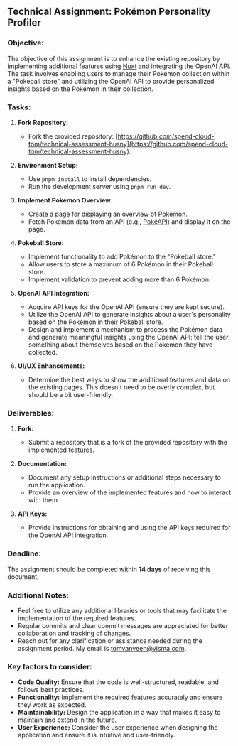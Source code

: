 ## Technical Assignment: Pokémon Personality Profiler

### Objective:
The objective of this assignment is to enhance the existing repository by implementing additional features using [Nuxt](https://nuxt.com) and integrating the OpenAI API. The task involves enabling users to manage their Pokémon collection within a "Pokeball store" and utilizing the OpenAI API to provide personalized insights based on the Pokémon in their collection.

### Tasks:

1. **Fork Repository:**
   - Fork the provided repository: [https://github.com/spend-cloud-tom/technical-assessment-husny](https://github.com/spend-cloud-tom/technical-assessment-husny).

2. **Environment Setup:**
   - Use `pnpm install` to install dependencies.
   - Run the development server using `pnpm run dev`.

3. **Implement Pokémon Overview:**
   - Create a page for displaying an overview of Pokémon.
   - Fetch Pokémon data from an API (e.g., [PokéAPI](https://pokeapi.co/)) and display it on the page.

4. **Pokeball Store:**
   - Implement functionality to add Pokémon to the "Pokeball store."
   - Allow users to store a maximum of 6 Pokémon in their Pokeball store.
   - Implement validation to prevent adding more than 6 Pokémon.

5. **OpenAI API Integration:**
   - Acquire API keys for the OpenAI API (ensure they are kept secure).
   - Utilize the OpenAI API to generate insights about a user's personality based on the Pokémon in their Pokeball store.
   - Design and implement a mechanism to process the Pokémon data and generate meaningful insights using the OpenAI API: tell the user something about themselves based on the Pokémon they have collected.

6. **UI/UX Enhancements:**
   - Determine the best ways to show the additional features and data on the existing pages. This doesn't need to be overly complex, but should be a bit user-friendly.

### Deliverables:

1. **Fork:**
   - Submit a repository that is a fork of the provided repository with the implemented features.

2. **Documentation:**
   - Document any setup instructions or additional steps necessary to run the application.
   - Provide an overview of the implemented features and how to interact with them.

3. **API Keys:**
   - Provide instructions for obtaining and using the API keys required for the OpenAI API integration.

### Deadline:
The assignment should be completed within **14 days** of receiving this document.

### Additional Notes:
- Feel free to utilize any additional libraries or tools that may facilitate the implementation of the required features.
- Regular commits and clear commit messages are appreciated for better collaboration and tracking of changes.
- Reach out for any clarification or assistance needed during the assignment period. My email is [tomvanveen@visma.com](mailto:tomvanveen@visma.com).


### Key factors to consider:
- **Code Quality:** Ensure that the code is well-structured, readable, and follows best practices.
- **Functionality:** Implement the required features accurately and ensure they work as expected.
- **Maintainability:** Design the application in a way that makes it easy to maintain and extend in the future.
- **User Experience:** Consider the user experience when designing the application and ensure it is intuitive and user-friendly.

